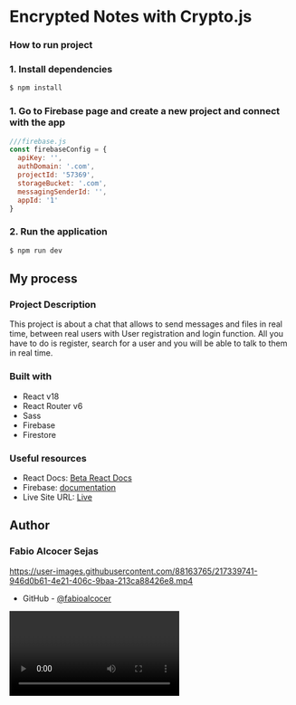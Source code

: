 # Encrypted Notes with Crypto.js

### How to run project

### 1. Install dependencies
```zsh
$ npm install
```
### 1. Go to Firebase page and create a new project and connect with the app
```js
///firebase.js
const firebaseConfig = {
  apiKey: '',
  authDomain: '.com',
  projectId: '57369',
  storageBucket: '.com',
  messagingSenderId: '',
  appId: '1'
}
```
### 2. Run the application
```zsh
$ npm run dev
```

## My process

### Project Description
This project is about a chat that allows to send messages and files in real time, between real users with User registration and login function. All you have to do is register, search for a user and you will be able to talk to them in real time.

### Built with

- React v18
- React Router v6
- Sass
- Firebase
- Firestore

### Useful resources
- React Docs: [Beta React Docs](https://beta.reactjs.org/)
- Firebase: [documentation](https://firebase.google.com/)
- Live Site URL: [Live](https://chat-real-fas.vercel.app/)

## Author
### Fabio Alcocer Sejas
https://user-images.githubusercontent.com/88163765/217339741-946d0b61-4e21-406c-9baa-213ca88426e8.mp4



- GitHub - [@fabioalcocer](https://github.com/fabioalcocer/)

<video />
